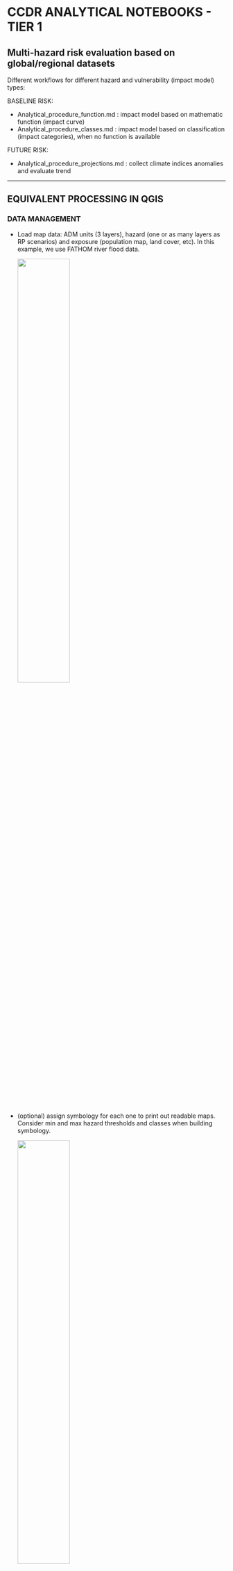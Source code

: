 # CCDR ANALYTICAL NOTEBOOKS - TIER 1

## Multi-hazard risk evaluation based on global/regional datasets

Different workflows for different hazard and vulnerability (impact model) types:

BASELINE RISK:
- Analytical_procedure_function.md : impact model based on mathematic function (impact curve)
- Analytical_procedure_classes.md : impact model based on classification (impact categories), when no function is available

FUTURE RISK:
- Analytical_procedure_projections.md : collect climate indices anomalies and evaluate trend

--------------------------------------

## EQUIVALENT PROCESSING IN QGIS

### DATA MANAGEMENT

- Load map data: ADM units (3 layers), hazard (one or as many layers as RP scenarios) and exposure (population map, land cover, etc). In this example, we use FATHOM river flood data.

  <img width=50% src="https://user-images.githubusercontent.com/44863827/151356823-3687e507-1408-411b-ae8a-2b6c5a1259b3.png">

- (optional) assign symbology for each one to print out readable maps. Consider min and max hazard thresholds and classes when building symbology.

  <img width=50% src="https://user-images.githubusercontent.com/44863827/151356576-7f56d2a6-4314-4bcb-9727-377bd032ac54.png">

- Apply min and max thresholds for hazard, if required. In the example, we consider values < 0.5 m as non-impacting due to defence standards, and values > 6 m as likely part of a river body.

    <img width=50% src="https://user-images.githubusercontent.com/44863827/151363110-aef5a83b-d43b-44be-8d81-964133e210e4.png">


<table><tr><td>Original data:</td><td>Threshold applied:</td></tr>
<tr><td><img width=70% src="https://user-images.githubusercontent.com/44863827/151364463-26343f61-a4ab-4a4e-9c53-7a14693da3a4.png"></td>
<td><img width=70% src="https://user-images.githubusercontent.com/44863827/151364627-e57fca34-83af-4738-a3a4-0238a67919e1.png"></td></tr></table>

Note: this computation may take between 1-2 min.

### USING A IMPACT CURVE / FUNCTION

- Raster calculator: tranlate the hazard map (one layer or multiple RP) into impact factor map. In this example, the average flood damage curve for Asia is used, where x is the hazard metric (water depth): y= 0.00723*x^3 - 0.1*x^2 + 0.506*x + 0.023

    <img width=50% src="https://user-images.githubusercontent.com/44863827/151366185-020c0fb4-e506-48f7-ae2b-97f81e5d44d5.png">

Note: this computation may take between 1-2 min.

- Raster calculator: multiply the impact factor map with the exposure map





### USING IMPACT CATEGORIES CLASSIFICATION
